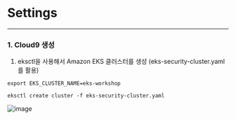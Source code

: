 # Settings

--- 
### 1. Cloud9 생성
1. eksctl을 사용해서 Amazon EKS 클러스터를 생성 (eks-security-cluster.yaml를 활용)
```
export EKS_CLUSTER_NAME=eks-workshop

eksctl create cluster -f eks-security-cluster.yaml
```
![image](https://github.com/devhyunuk/eks-security/assets/49749510/b7c77f3f-f480-4fd3-a1cc-13c8b3a99576)
